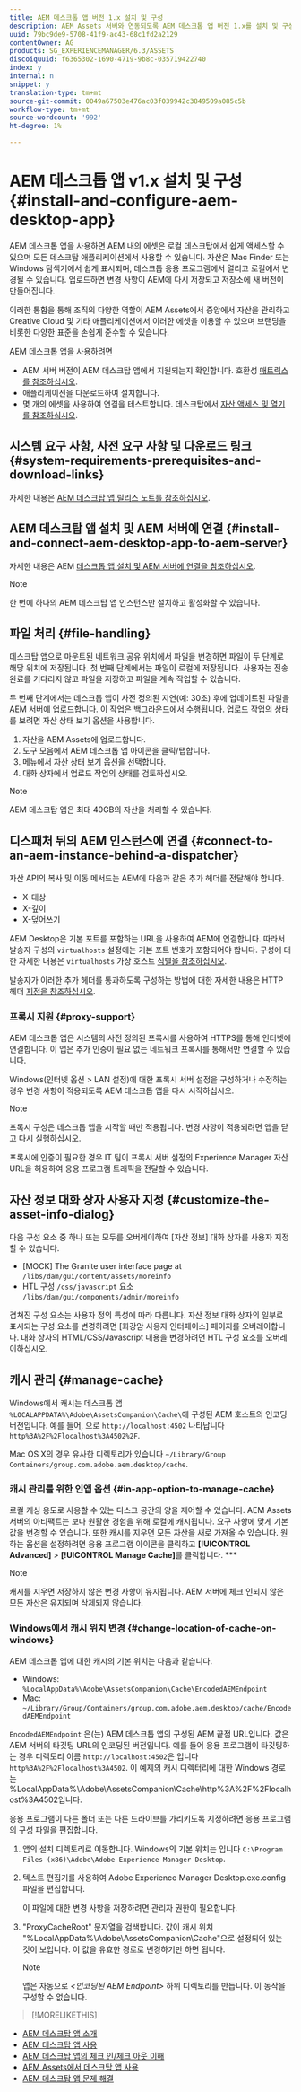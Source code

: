 ```yaml
---
title: AEM 데스크톱 앱 버전 1.x 설치 및 구성
description: AEM Assets 서버와 연동되도록 AEM 데스크톱 앱 버전 1.x를 설치 및 구성하고 자산을 데스크탑에 드라이브로 매핑합니다.
uuid: 79bc9de9-5708-41f9-ac43-68c1fd2a2129
contentOwner: AG
products: SG_EXPERIENCEMANAGER/6.3/ASSETS
discoiquuid: f6365302-1690-4719-9b8c-035719422740
index: y
internal: n
snippet: y
translation-type: tm+mt
source-git-commit: 0049a67503e476ac03f039942c3849509a085c5b
workflow-type: tm+mt
source-wordcount: '992'
ht-degree: 1%

---
```



# AEM 데스크톱 앱 v1.x 설치 및 구성 {#install-and-configure-aem-desktop-app}

AEM 데스크톱 앱을 사용하면 AEM 내의 에셋은 로컬 데스크탑에서 쉽게 액세스할 수 있으며 모든 데스크탑 애플리케이션에서 사용할 수 있습니다. 자산은 Mac Finder 또는 Windows 탐색기에서 쉽게 표시되며, 데스크톱 응용 프로그램에서 열리고 로컬에서 변경될 수 있습니다. 업로드하면 변경 사항이 AEM에 다시 저장되고 저장소에 새 버전이 만들어집니다.

이러한 통합을 통해 조직의 다양한 역할이 AEM Assets에서 중앙에서 자산을 관리하고 Creative Cloud 및 기타 애플리케이션에서 이러한 에셋을 이용할 수 있으며 브랜딩을 비롯한 다양한 표준을 손쉽게 준수할 수 있습니다.

AEM 데스크톱 앱을 사용하려면

* AEM 서버 버전이 AEM 데스크탑 앱에서 지원되는지 확인합니다. 호환성 [매트릭스를 참조하십시오](release-notes-of-v1.md#compatibilitymatrix).
* 애플리케이션을 다운로드하여 설치합니다.
* 몇 개의 에셋을 사용하여 연결을 테스트합니다. 데스크탑에서 [자산 액세스 및 열기를 참조하십시오](use-app-v1.md#openondesktop).

## 시스템 요구 사항, 사전 요구 사항 및 다운로드 링크 {#system-requirements-prerequisites-and-download-links}

자세한 내용은 [AEM 데스크탑 앱 릴리스 노트를 참조하십시오](release-notes-of-v1.md).

## AEM 데스크탑 앱 설치 및 AEM 서버에 연결 {#install-and-connect-aem-desktop-app-to-aem-server}

자세한 내용은 AEM [데스크톱 앱 설치 및 AEM 서버에 연결을 참조하십시오](use-app-v1.md#installandconnect).

>[!NOTE]
>
>한 번에 하나의 AEM 데스크탑 앱 인스턴스만 설치하고 활성화할 수 있습니다.

## 파일 처리 {#file-handling}

데스크탑 앱으로 마운트된 네트워크 공유 위치에서 파일을 변경하면 파일이 두 단계로 해당 위치에 저장됩니다. 첫 번째 단계에서는 파일이 로컬에 저장됩니다. 사용자는 전송 완료를 기다리지 않고 파일을 저장하고 파일을 계속 작업할 수 있습니다.

두 번째 단계에서는 데스크톱 앱이 사전 정의된 지연(예: 30초) 후에 업데이트된 파일을 AEM 서버에 업로드합니다. 이 작업은 백그라운드에서 수행됩니다. 업로드 작업의 상태를 보려면 자산 상태 보기 옵션을 사용합니다.

1. 자산을 AEM Assets에 업로드합니다.
1. 도구 모음에서 AEM 데스크톱 앱 아이콘을 클릭/탭합니다.
1. 메뉴에서 자산 상태 보기 옵션을 선택합니다.
1. 대화 상자에서 업로드 작업의 상태를 검토하십시오.

>[!NOTE]
>
>AEM 데스크탑 앱은 최대 40GB의 자산을 처리할 수 있습니다.

## 디스패처 뒤의 AEM 인스턴스에 연결 {#connect-to-an-aem-instance-behind-a-dispatcher}

자산 API의 복사 및 이동 메서드는 AEM에 다음과 같은 추가 헤더를 전달해야 합니다.

* X-대상
* X-깊이
* X-덮어쓰기

AEM Desktop은 기본 포트를 포함하는 URL을 사용하여 AEM에 연결합니다. 따라서 발송자 구성의 `virtualhosts` 설정에는 기본 포트 번호가 포함되어야 합니다. 구성에 대한 자세한 내용은 `virtualhosts` 가상 호스트 [식별을 참조하십시오](https://docs.adobe.com/content/help/en/experience-manager-dispatcher/using/configuring/dispatcher-configuration.html#identifying-virtual-hosts-virtualhosts).

발송자가 이러한 추가 헤더를 통과하도록 구성하는 방법에 대한 자세한 내용은 HTTP 헤더 [지정을 참조하십시오](https://docs.adobe.com/content/help/en/experience-manager-dispatcher/using/configuring/dispatcher-configuration.html#specifying-the-http-headers-to-pass-through-clientheaders).

### 프록시 지원 {#proxy-support}

AEM 데스크톱 앱은 시스템의 사전 정의된 프록시를 사용하여 HTTPS를 통해 인터넷에 연결합니다. 이 앱은 추가 인증이 필요 없는 네트워크 프록시를 통해서만 연결할 수 있습니다.

Windows(인터넷 옵션 > LAN 설정)에 대한 프록시 서버 설정을 구성하거나 수정하는 경우 변경 사항이 적용되도록 AEM 데스크톱 앱을 다시 시작하십시오.

>[!NOTE]
>
>프록시 구성은 데스크톱 앱을 시작할 때만 적용됩니다. 변경 사항이 적용되려면 앱을 닫고 다시 실행하십시오.

프록시에 인증이 필요한 경우 IT 팀이 프록시 서버 설정의 Experience Manager 자산 URL을 허용하여 응용 프로그램 트래픽을 전달할 수 있습니다.

## 자산 정보 대화 상자 사용자 지정 {#customize-the-asset-info-dialog}

다음 구성 요소 중 하나 또는 모두를 오버레이하여 [자산 정보] 대화 상자를 사용자 지정할 수 있습니다.

* [MOCK] The Granite user interface page at `/libs/dam/gui/content/assets/moreinfo`
* HTL 구성 `/css/javascript` 요소 `/libs/dam/gui/components/admin/moreinfo`

겹쳐진 구성 요소는 사용자 정의 특성에 따라 다릅니다. 자산 정보 대화 상자의 일부로 표시되는 구성 요소를 변경하려면 [화강암 사용자 인터페이스] 페이지를 오버레이합니다. 대화 상자의 HTML/CSS/Javascript 내용을 변경하려면 HTL 구성 요소를 오버레이하십시오.

## 캐시 관리 {#manage-cache}

Windows에서 캐시는 데스크톱 앱 `%LOCALAPPDATA%\Adobe\AssetsCompanion\Cache\`에 구성된 AEM 호스트의 인코딩 버전입니다. 예를 들어, 으로 `http://localhost:4502` 나타납니다 `http%3A%2F%2Flocalhost%3A4502%2F`.

Mac OS X의 경우 유사한 디렉토리가 있습니다 `~/Library/Group Containers/group.com.adobe.aem.desktop/cache`.

### 캐시 관리를 위한 인앱 옵션 {#in-app-option-to-manage-cache}

로컬 캐싱 용도로 사용할 수 있는 디스크 공간의 양을 제어할 수 있습니다. AEM Assets 서버의 아티팩트는 보다 원활한 경험을 위해 로컬에 캐시됩니다. 요구 사항에 맞게 기본값을 변경할 수 있습니다. 또한 캐시를 지우면 모든 자산을 새로 가져올 수 있습니다. 원하는 옵션을 설정하려면 응용 프로그램 아이콘을 클릭하고 **[!UICONTROL Advanced]** > **[!UICONTROL Manage Cache]**&#x200B;를 클릭합니다. ***

>[!NOTE]
>
>캐시를 지우면 저장하지 않은 변경 사항이 유지됩니다. AEM 서버에 체크 인되지 않은 모든 자산은 유지되며 삭제되지 않습니다.

### Windows에서 캐시 위치 변경 {#change-location-of-cache-on-windows}

AEM 데스크톱 앱에 대한 캐시의 기본 위치는 다음과 같습니다.

* Windows: `%LocalAppData%\Adobe\AssetsCompanion\Cache\EncodedAEMEndpoint`
* Mac: `~/Library/Group/Containers/group.com.adobe.aem.desktop/cache/EncodedAEMEndpoint`

`EncodedAEMEndpoint` 은(는) AEM 데스크톱 앱의 구성된 AEM 끝점 URL입니다. 값은 AEM 서버의 타깃팅 URL의 인코딩된 버전입니다. 예를 들어 응용 프로그램이 타깃팅하는 경우 디렉토리 이름 `http://localhost:4502`은 입니다 `http%3A%2F%2Flocalhost%3A4502`. 이 예제의 캐시 디렉터리에 대한 Windows 경로는 %LocalAppData%\Adobe\AssetsCompanion\Cache\http%3A%2F%2Flocalhost%3A4502입니다.

응용 프로그램이 다른 폴더 또는 다른 드라이브를 가리키도록 지정하려면 응용 프로그램의 구성 파일을 편집합니다.

1. 앱의 설치 디렉토리로 이동합니다. Windows의 기본 위치는 입니다 `C:\Program Files (x86)\Adobe\Adobe Experience Manager Desktop`.
1. 텍스트 편집기를 사용하여 Adobe Experience Manager Desktop.exe.config 파일을 편집합니다.

   이 파일에 대한 변경 사항을 저장하려면 관리자 권한이 필요합니다.

1. &quot;ProxyCacheRoot&quot; 문자열을 검색합니다. 값이 캐시 위치 &quot;%LocalAppData%\Adobe\AssetsCompanion\Cache&quot;으로 설정되어 있는 것이 보입니다. 이 값을 유효한 경로로 변경하기만 하면 됩니다.

   >[!NOTE]
   >
   >앱은 자동으로 *&lt;인코딩된 AEM Endpoint>* 하위 디렉토리를 만듭니다. 이 동작을 구성할 수 없습니다.

>[!MORELIKETHIS]
* [AEM 데스크탑 앱 소개](https://helpx.adobe.com/customer-care-office-hours/aem/desktop-app.html)
* [AEM 데스크탑 앱 사용](use-app-v1.md)
* [AEM 데스크탑 앱의 체크 인/체크 아웃 이해](https://docs.adobe.com/content/help/en/experience-manager-learn/assets/collaboration/checkin-checkout-technical-video-understand.html)
* [AEM Assets에서 데스크탑 앱 사용](https://docs.adobe.com/content/help/en/experience-manager-learn/assets/collaboration/checkin-checkout-technical-video-understand.html)
* [AEM 데스크탑 앱 문제 해결](troubleshoot-app-v1.md)

